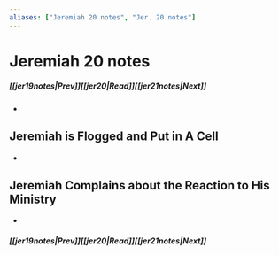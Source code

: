```yaml
---
aliases: ["Jeremiah 20 notes", "Jer. 20 notes"]
---
```

# Jeremiah 20 notes
##### <span class=arrow-left></span>[[jer19notes|Prev]]<span class=navigation-separator></span>[[jer20|Read]]<span class=navigation-separator></span>[[jer21notes|Next]]<span class=arrow-right></span>
- 
## Jeremiah is Flogged and Put in A Cell
- 
## Jeremiah Complains about the Reaction to His Ministry
- 
##### <span class=arrow-left></span>[[jer19notes|Prev]]<span class=navigation-separator></span>[[jer20|Read]]<span class=navigation-separator></span>[[jer21notes|Next]]<span class=arrow-right></span>